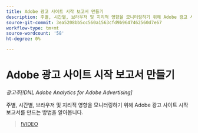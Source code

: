 ```yaml
---
title: Adobe 광고 사이트 시작 보고서 만들기
description: 주별, 시간별, 브라우저 및 지리적 영향을 모니터링하기 위해 Adobe 광고 사이트 시작 보고서를 만드는 방법을 알아봅니다.
source-git-commit: 3ea5208bb5cc560a1563cfd9b9647462560d7e67
workflow-type: tm+mt
source-wordcount: '58'
ht-degree: 0%

---
```


# Adobe 광고 사이트 시작 보고서 만들기

*광고주[!DNL Adobe Analytics for Adobe Advertising]*

주별, 시간별, 브라우저 및 지리적 영향을 모니터링하기 위해 Adobe 광고 사이트 시작 보고서를 만드는 방법을 알아봅니다.

>[!VIDEO](https://video.tv.adobe.com/v/33921)
